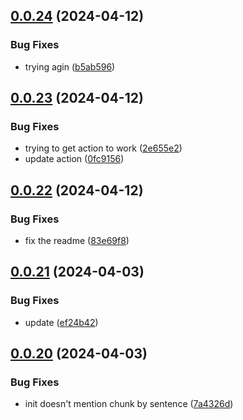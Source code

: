 ## [0.0.24](https://github.com/technovangelist/mattsollamatoolspython/compare/v0.0.23...v0.0.24) (2024-04-12)


### Bug Fixes

* trying agin ([b5ab596](https://github.com/technovangelist/mattsollamatoolspython/commit/b5ab596a23930e87cbe4398062d136d77fc21469))



## [0.0.23](https://github.com/technovangelist/mattsollamatoolspython/compare/v0.0.22...v0.0.23) (2024-04-12)


### Bug Fixes

* trying to get action to work ([2e655e2](https://github.com/technovangelist/mattsollamatoolspython/commit/2e655e24df1802783b9416a3a565e64fc321aa60))
* update action ([0fc9156](https://github.com/technovangelist/mattsollamatoolspython/commit/0fc9156e7ca58563d2e7e496a6afebc5adc80a35))



## [0.0.22](https://github.com/technovangelist/mattsollamatoolspython/compare/v0.0.21...v0.0.22) (2024-04-12)


### Bug Fixes

* fix the readme ([83e69f8](https://github.com/technovangelist/mattsollamatoolspython/commit/83e69f80794ca26e31d891a8ede3a6cd93e7e092))



## [0.0.21](https://github.com/technovangelist/mattsollamatoolspython/compare/v0.0.20...v0.0.21) (2024-04-03)


### Bug Fixes

* update ([ef24b42](https://github.com/technovangelist/mattsollamatoolspython/commit/ef24b4288f9939bdfc8b8d2ba7ae6e9e3a35aa98))



## [0.0.20](https://github.com/technovangelist/mattsollamatoolspython/compare/v0.0.16...v0.0.20) (2024-04-03)


### Bug Fixes

* init doesn't mention chunk by sentence ([7a4326d](https://github.com/technovangelist/mattsollamatoolspython/commit/7a4326d9644350427c53e796ea27f217b1a1fc4c))



